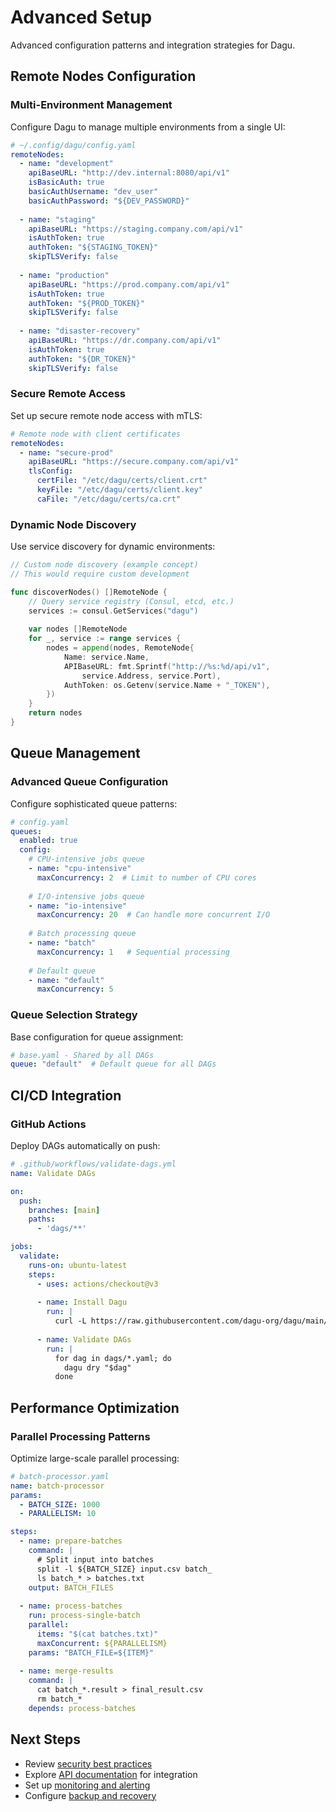 # Advanced Setup

Advanced configuration patterns and integration strategies for Dagu.

## Remote Nodes Configuration

### Multi-Environment Management

Configure Dagu to manage multiple environments from a single UI:

```yaml
# ~/.config/dagu/config.yaml
remoteNodes:
  - name: "development"
    apiBaseURL: "http://dev.internal:8080/api/v1"
    isBasicAuth: true
    basicAuthUsername: "dev_user"
    basicAuthPassword: "${DEV_PASSWORD}"
    
  - name: "staging"
    apiBaseURL: "https://staging.company.com/api/v1"
    isAuthToken: true
    authToken: "${STAGING_TOKEN}"
    skipTLSVerify: false
    
  - name: "production"
    apiBaseURL: "https://prod.company.com/api/v1"
    isAuthToken: true
    authToken: "${PROD_TOKEN}"
    skipTLSVerify: false
    
  - name: "disaster-recovery"
    apiBaseURL: "https://dr.company.com/api/v1"
    isAuthToken: true
    authToken: "${DR_TOKEN}"
    skipTLSVerify: false
```

### Secure Remote Access

Set up secure remote node access with mTLS:

```yaml
# Remote node with client certificates
remoteNodes:
  - name: "secure-prod"
    apiBaseURL: "https://secure.company.com/api/v1"
    tlsConfig:
      certFile: "/etc/dagu/certs/client.crt"
      keyFile: "/etc/dagu/certs/client.key"
      caFile: "/etc/dagu/certs/ca.crt"
```

### Dynamic Node Discovery

Use service discovery for dynamic environments:

```go
// Custom node discovery (example concept)
// This would require custom development

func discoverNodes() []RemoteNode {
    // Query service registry (Consul, etcd, etc.)
    services := consul.GetServices("dagu")
    
    var nodes []RemoteNode
    for _, service := range services {
        nodes = append(nodes, RemoteNode{
            Name: service.Name,
            APIBaseURL: fmt.Sprintf("http://%s:%d/api/v1", 
                service.Address, service.Port),
            AuthToken: os.Getenv(service.Name + "_TOKEN"),
        })
    }
    return nodes
}
```

## Queue Management

### Advanced Queue Configuration

Configure sophisticated queue patterns:

```yaml
# config.yaml
queues:
  enabled: true
  config:
    # CPU-intensive jobs queue
    - name: "cpu-intensive"
      maxConcurrency: 2  # Limit to number of CPU cores
      
    # I/O-intensive jobs queue
    - name: "io-intensive"
      maxConcurrency: 20  # Can handle more concurrent I/O
      
    # Batch processing queue
    - name: "batch"
      maxConcurrency: 1   # Sequential processing
      
    # Default queue
    - name: "default"
      maxConcurrency: 5
```

### Queue Selection Strategy

Base configuration for queue assignment:

```yaml
# base.yaml - Shared by all DAGs
queue: "default"  # Default queue for all DAGs
```

## CI/CD Integration

### GitHub Actions

Deploy DAGs automatically on push:

```yaml
# .github/workflows/validate-dags.yml
name: Validate DAGs

on:
  push:
    branches: [main]
    paths:
      - 'dags/**'

jobs:
  validate:
    runs-on: ubuntu-latest
    steps:
      - uses: actions/checkout@v3
      
      - name: Install Dagu
        run: |
          curl -L https://raw.githubusercontent.com/dagu-org/dagu/main/scripts/installer.sh | bash
          
      - name: Validate DAGs
        run: |
          for dag in dags/*.yaml; do
            dagu dry "$dag"
          done
```

## Performance Optimization

### Parallel Processing Patterns

Optimize large-scale parallel processing:

```yaml
# batch-processor.yaml
name: batch-processor
params:
  - BATCH_SIZE: 1000
  - PARALLELISM: 10

steps:
  - name: prepare-batches
    command: |
      # Split input into batches
      split -l ${BATCH_SIZE} input.csv batch_
      ls batch_* > batches.txt
    output: BATCH_FILES
    
  - name: process-batches
    run: process-single-batch
    parallel:
      items: "$(cat batches.txt)"
      maxConcurrent: ${PARALLELISM}
    params: "BATCH_FILE=${ITEM}"
    
  - name: merge-results
    command: |
      cat batch_*.result > final_result.csv
      rm batch_*
    depends: process-batches
```

## Next Steps

- Review [security best practices](/configurations/operations#security-hardening)
- Explore [API documentation](/reference/api) for integration
- Set up [monitoring and alerting](/configurations/operations#monitoring)
- Configure [backup and recovery](/configurations/operations#backup-and-recovery)
